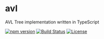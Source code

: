 # avl

AVL Tree implementation written in TypeScript

[![npm version](https://badge.fury.io/js/%40kei-g%2Favl.svg)](https://badge.fury.io/js/%40kei-g%2Favl)
[![Build Status](https://travis-ci.com/kei-g/avl.svg?branch=main)](https://travis-ci.com/kei-g/avl)
[![License](https://img.shields.io/badge/License-BSD%203--Clause-orange.svg)](https://opensource.org/licenses/BSD-3-Clause)
